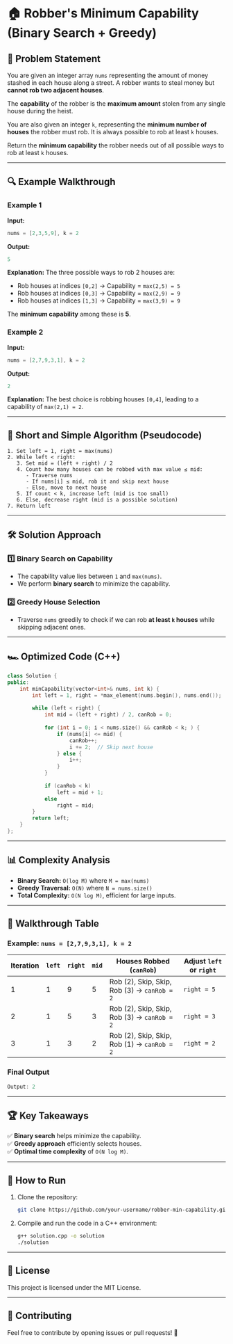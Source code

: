 # 🏠 Robber's Minimum Capability (Binary Search + Greedy)

## 🚀 Problem Statement
You are given an integer array `nums` representing the amount of money stashed in each house along a street. A robber wants to steal money but **cannot rob two adjacent houses**.

The **capability** of the robber is the **maximum amount** stolen from any single house during the heist.

You are also given an integer `k`, representing the **minimum number of houses** the robber must rob. It is always possible to rob at least `k` houses.

Return the **minimum capability** the robber needs out of all possible ways to rob at least `k` houses.

---

## 🔍 Example Walkthrough
### Example 1
**Input:**
```cpp
nums = [2,3,5,9], k = 2
```
**Output:**
```cpp
5
```
**Explanation:** The three possible ways to rob 2 houses are:
- Rob houses at indices `[0,2]` → Capability = `max(2,5) = 5`
- Rob houses at indices `[0,3]` → Capability = `max(2,9) = 9`
- Rob houses at indices `[1,3]` → Capability = `max(3,9) = 9`

The **minimum capability** among these is **5**.

### Example 2
**Input:**
```cpp
nums = [2,7,9,3,1], k = 2
```
**Output:**
```cpp
2
```
**Explanation:** The best choice is robbing houses `[0,4]`, leading to a capability of `max(2,1) = 2`.

---

## 📜 Short and Simple Algorithm (Pseudocode)
```
1. Set left = 1, right = max(nums)
2. While left < right:
   3. Set mid = (left + right) / 2
   4. Count how many houses can be robbed with max value ≤ mid:
      - Traverse nums
      - If nums[i] ≤ mid, rob it and skip next house
      - Else, move to next house
   5. If count < k, increase left (mid is too small)
   6. Else, decrease right (mid is a possible solution)
7. Return left
```

---

## 🛠️ Solution Approach
### 1️⃣ **Binary Search on Capability**
- The capability value lies between `1` and `max(nums)`.
- We perform **binary search** to minimize the capability.

### 2️⃣ **Greedy House Selection**
- Traverse `nums` greedily to check if we can rob **at least `k` houses** while skipping adjacent ones.

---

## 🏎️ Optimized Code (C++)
```cpp
class Solution {
public:
    int minCapability(vector<int>& nums, int k) {
        int left = 1, right = *max_element(nums.begin(), nums.end());
        
        while (left < right) {
            int mid = (left + right) / 2, canRob = 0;
            
            for (int i = 0; i < nums.size() && canRob < k; ) {
                if (nums[i] <= mid) {
                    canRob++;
                    i += 2;  // Skip next house
                } else {
                    i++;
                }
            }
            
            if (canRob < k)
                left = mid + 1;
            else
                right = mid;
        }
        return left;
    }
};
```

---

## 📊 Complexity Analysis
- **Binary Search:** `O(log M)` where `M = max(nums)`
- **Greedy Traversal:** `O(N)` where `N = nums.size()`
- **Total Complexity:** `O(N log M)`, efficient for large inputs.

---

## 📌 Walkthrough Table
### Example: `nums = [2,7,9,3,1], k = 2`

| Iteration | `left` | `right` | `mid` | Houses Robbed (`canRob`) | Adjust `left` or `right` |
|-----------|--------|--------|------|----------------------|----------------------|
| 1 | 1 | 9 | 5 | Rob (2), Skip, Skip, Rob (3) → `canRob = 2` | `right = 5` |
| 2 | 1 | 5 | 3 | Rob (2), Skip, Skip, Rob (3) → `canRob = 2` | `right = 3` |
| 3 | 1 | 3 | 2 | Rob (2), Skip, Skip, Rob (1) → `canRob = 2` | `right = 2` |

### **Final Output**
```cpp
Output: 2
```

---

## 🏆 Key Takeaways
✅ **Binary search** helps minimize the capability.  
✅ **Greedy approach** efficiently selects houses.  
✅ **Optimal time complexity** of `O(N log M)`.  

---

## 📌 How to Run
1. Clone the repository:
   ```sh
   git clone https://github.com/your-username/robber-min-capability.git
   ```
2. Compile and run the code in a C++ environment:
   ```sh
   g++ solution.cpp -o solution
   ./solution
   ```

---

## 📜 License
This project is licensed under the MIT License.

---

## 🤝 Contributing
Feel free to contribute by opening issues or pull requests! 🎯
